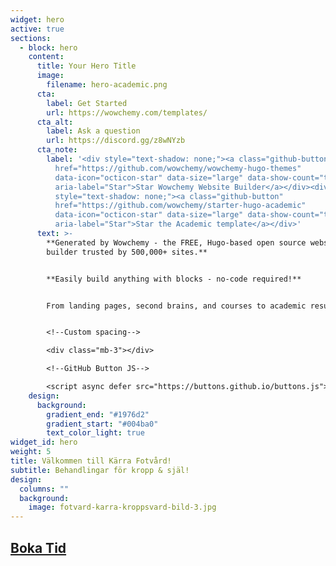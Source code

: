 ```yaml
---
widget: hero
active: true
sections:
  - block: hero
    content:
      title: Your Hero Title
      image:
        filename: hero-academic.png
      cta:
        label: Get Started
        url: https://wowchemy.com/templates/
      cta_alt:
        label: Ask a question
        url: https://discord.gg/z8wNYzb
      cta_note:
        label: '<div style="text-shadow: none;"><a class="github-button"
          href="https://github.com/wowchemy/wowchemy-hugo-themes"
          data-icon="octicon-star" data-size="large" data-show-count="true"
          aria-label="Star">Star Wowchemy Website Builder</a></div><div
          style="text-shadow: none;"><a class="github-button"
          href="https://github.com/wowchemy/starter-hugo-academic"
          data-icon="octicon-star" data-size="large" data-show-count="true"
          aria-label="Star">Star the Academic template</a></div>'
      text: >-
        **Generated by Wowchemy - the FREE, Hugo-based open source website
        builder trusted by 500,000+ sites.**


        **Easily build anything with blocks - no-code required!**


        From landing pages, second brains, and courses to academic resumés, conferences, and tech blogs.


        <!--Custom spacing-->

        <div class="mb-3"></div>

        <!--GitHub Button JS-->

        <script async defer src="https://buttons.github.io/buttons.js"></script>        
    design:
      background:
        gradient_end: "#1976d2"
        gradient_start: "#004ba0"
        text_color_light: true
widget_id: hero
weight: 5
title: Välkommen till Kärra Fotvård!
subtitle: Behandlingar för kropp & själ!
design:
  columns: ""
  background:
    image: fotvard-karra-kroppsvard-bild-3.jpg
---
```

## ﻿[Boka Tid](http://karrakroppsvard.bokadirekt.se/)[](http://karrakroppsvard.bokadirekt.se/)